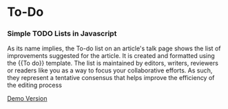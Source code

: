 # To-Do
### Simple TODO Lists in Javascript

As its name implies, the To-do list on an article's talk page shows the list of improvements suggested for the article. It is created and formatted using the {{To do}} template. The list is maintained by editors, writers, reviewers or readers like you as a way to focus your collaborative efforts. As such, they represent a tentative consensus that helps improve the efficiency of the editing process

[Demo Version](https://kuduxaaa.github.io/Todo/)
